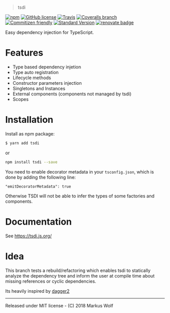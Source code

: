 > tsdi

[![npm](https://img.shields.io/npm/v/tsdi.svg)](https://www.npmjs.com/package/tsdi)
[![GitHub license](https://img.shields.io/github/license/KnisterPeter/tsdi.svg)]()
[![Travis](https://img.shields.io/travis/KnisterPeter/tsdi.svg)](https://travis-ci.org/KnisterPeter/tsdi)
[![Coveralls branch](https://img.shields.io/coveralls/KnisterPeter/tsdi/master.svg)](https://coveralls.io/github/KnisterPeter/tsdi)
[![Commitizen friendly](https://img.shields.io/badge/commitizen-friendly-brightgreen.svg)](http://commitizen.github.io/cz-cli/)
[![Standard Version](https://img.shields.io/badge/release-standard%20version-brightgreen.svg)](https://github.com/conventional-changelog/standard-version)
[![renovate badge](https://img.shields.io/badge/renovate-enabled-brightgreen.svg)](https://renovateapp.com/)

Easy dependency injection for TypeScript.

# Features

- Type based dependency injetion
- Type auto registration
- Lifecycle methods
- Constructor parameters injection
- Singletons and Instances
- External components (components not managed by tsdi)
- Scopes

# Installation

Install as npm package:

```sh
$ yarn add tsdi
```

or

```sh
npm install tsdi --save
```

You need to enable decorator metadata in your `tsconfig.json`, which is done by adding the following line:

```
"emitDecoratorMetadata": true
```

Otherwise TSDI will not be able to infer the types of some factories and components.

# Documentation

See https://tsdi.js.org/

# Idea

This branch tests a rebuild/refactoring which enables tsdi to statically analyze the
dependency tree and inform the user at compile time about missing references or
cyclic dependencies.

Its heavily inspired by [dagger2](https://google.github.io/dagger/)

---

Released under MIT license - (C) 2018 Markus Wolf
